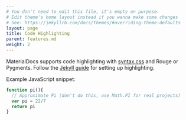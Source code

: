 ```yaml
---
# You don't need to edit this file, it's empty on purpose.
# Edit theme's home layout instead if you wanna make some changes
# See: https://jekyllrb.com/docs/themes/#overriding-theme-defaults
layout: page
title: Code Highlighting
parent: features.md
weight: 2
---
```


MaterialDocs supports code highlighting with [syntax.css](https://github.com/mojombo/tpw/blob/master/css/syntax.css) and Rouge or Pygments.  Follow the [Jekyll guide](http://jekyllrb.com/docs/templates/#code-snippet-highlighting) for setting up highlighting.

Example JavaScript snippet:

```javascript
function pi(){
  // Approximate Pi (don't do this, use Math.PI for real projects)
  var pi = 22/7
  return pi
}
```
